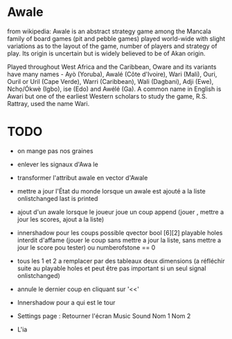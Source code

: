 # Awale

from wikipedia:
Awale is an abstract strategy game among the Mancala family of board games (pit and pebble games) played world-wide with slight variations as to the layout of the game, number of players and strategy of play. Its origin is uncertain but is widely believed to be of Akan origin.

Played throughout West Africa and the Caribbean, Oware and its variants have many names - Ayò (Yoruba), Awalé (Côte d'Ivoire), Wari (Mali), Ouri, Ouril or Uril (Cape Verde), Warri (Caribbean), Wali (Dagbani), Adji (Ewe), Nchọ/Ókwè (Igbo), ise (Edo) and Awélé (Ga). A common name in English is Awari but one of the earliest Western scholars to study the game, R.S. Rattray, used the name Wari.

# TODO

* on mange pas nos graines

* enlever les signaux d'Awa le

* transformer l'attribut awale en vector d'Awale

* mettre a jour l'État du monde lorsque un awale est ajouté a la liste onlistchanged last is printed

* ajout d'un awale lorsque le joueur joue un coup append (jouer , mettre a jour les scores, ajout a la liste)

* innershadow pour les coups possible
qvector bool [6][2] playable holes
interdit d'affame (jouer le coup sans mettre a jour la liste, sans mettre a jour le score pou tester) ou numberofstone == 0

* tous les 1 et 2 a remplacer par des tableaux deux dimensions (a réfléchir suite au playable holes et peut être pas important si un seul signal onlistchanged)

* annule le dernier coup en cliquant sur '<<'

* Innershadow pour a qui est le tour

* Settings page :
Retourner l'écran
Music 
Sound
Nom 1
Nom 2

* L'ia